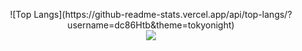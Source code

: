 <p align="center">
  ![Top Langs](https://github-readme-stats.vercel.app/api/top-langs/?username=dc86Htb&theme=tokyonight) <br />
  <img src="https://github.com/0x7C2f/0x7C2f.github.io/blob/main/images/uploads/profile_picture.gif">
</p>
